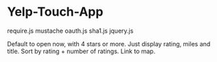 Yelp-Touch-App
==============

require.js
mustache
oauth.js
sha1.js
jquery.js

Default to open now, with 4 stars or more. Just display rating, miles and title. Sort by rating + number of ratings. Link to map.
